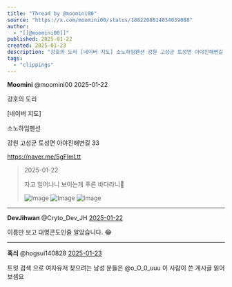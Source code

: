 ```yaml
---
title: "Thread by @moomini00"
source: "https://x.com/moomini00/status/1882208814034039088"
author:
  - "[[@moomini00]]"
published: 2025-01-22
created: 2025-01-23
description: "강호의 도리 [네이버 지도] 소노하임펜션 강원 고성군 토성면 아야진해변길 33 https://naver.me/5gFlmLtt"
tags:
  - "clippings"
---
```

**Moomini** @moomini00 2025-01-22

강호의 도리

\[네이버 지도\]

소노하임펜션

강원 고성군 토성면 아야진해변길 33

https://naver.me/5gFlmLtt

> 2025-01-22
> 
> 자고 일어나니 보이는게 푸른 바다라니🌊
> 
> ![Image](https://pbs.twimg.com/media/Gh53OnuaQAEp1Fw?format=jpg&name=large) ![Image](https://pbs.twimg.com/media/Gh53OnrbgAAtZ8E?format=jpg&name=large) ![Image](https://pbs.twimg.com/media/Gh53OnsaQAA-VvQ?format=jpg&name=large)

---

**DevJihwan** @Cryto\_Dev\_JH [2025-01-22](https://x.com/Cryto_Dev_JH/status/1882215052402725043)

이름만 보고 대명콘도인줄 알았습니다. 😂

---

**혹싀** @hogsui140828 [2025-01-23](https://x.com/hogsui140828/status/1882224605764767976)

트읫 검색 으로 여자유저 찾으려는 남성 분들은 @o\_O\_0\_uuu 이 사람이 쓴 게시글 읽어보셈요